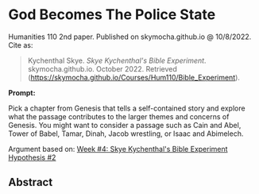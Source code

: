 # God Becomes The Police State
Humanities 110 2nd paper. Published on skymocha.github.io @ 10/8/2022. Cite as:
> Kychenthal Skye. _Skye Kychenthal's Bible Experiment_. skymocha.github.io. October 2022. Retrieved (https://skymocha.github.io/Courses/Hum110/Bible_Experiment).

**Prompt:**

Pick a chapter from Genesis that tells a self-contained story and explore what the passage contributes to the larger themes and concerns of Genesis. You might want to consider a passage such as Cain and Abel, Tower of Babel, Tamar, Dinah, Jacob wrestling, or Isaac and Abimelech. 

Argument based on: [Week #4: Skye Kychenthal's Bible Experiment Hypothesis #2](Bible_Experiment#god-becomes-is-the-police-state-hypothesis-2)

## Abstract
